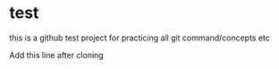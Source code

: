 test
====

this is a github test project for practicing all git command/concepts etc

Add this line after cloning
